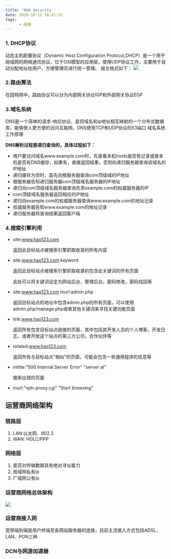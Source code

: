 ```yaml
---
title: 'Web Security '
date: 2020-10-12 10:21:52
tags:
      - 网络
---
```


### 1. DHCP协议
动态主机配置协议（Dynamic Host Configuration Protocol,DHCP）是一个用于局域网的网络通讯协议，位于OSI模型的应用层，使用UDP协议工作，主要用于自动分配地址给用户，方便管理员进行统一管理。
报文格式如下：
![](https://bucketyy.oss-cn-beijing.aliyuncs.com/image/security/DHCP.jpg)

### 2.路由算法

  在因特网中，路由协议可以分为内部网关协议IGP和外部网关协议EGP
### 3.域名系统

  DNS是一个简单的请求-响应协议，是将域名和ip地址相互映射的一个分布式数据库，能够使人更方便的访问互联网，DNS使用TCP和UDP协议的53端口
域名系统工作原理

  **DNS解析过程是递归查询的，具体过程如下：**
  
  * 用户要访问域名www.example.com时，先查看本机hosts是否有记录或者本机是否有DNS缓存，如果有，直接返回结果，否则向递归服务器查询该域名的IP地址
  * 递归缓存为空时，首先向根服务器查询com顶级域的IP地址
  * 根服务器告知递归服务器com顶级域名服务器的IP地址
  * 递归向com顶级域名服务器查询负责example.com的权威服务器的IP
  * com顶级域名服务器返回相应的IP地址
  * 递归向example.com的权威服务器查询www.example.com的地址记录
  * 权威服务器告知www.example.com的地址记录
  * 递归服务器将查询结果返回客户端
  
### 4.搜索引擎利用

* site:www.hao123.com

  返回此目标站点被搜索引擎抓取收录的所有内容
* site:www.hao123.com keyword

  返回此目标站点被搜索引擎抓取收录的包含此关键词的所有页面
  
  此处可以将关键词设定为网站后台，管理后台，密码修改，密码找回等
* site:www.hao123.com inurl:admin.php

  返回目标站点的地址中包含admin.php的所有页面，可以使用admin.php/manage.php或者其他关键词来寻找关键功能页面
* link:www.hao123.com

  返回所有包含目标站点链接的页面，其中包括其开发人员的个人博客，开发日志，或者开放这个站点的第三方公司，合作伙伴等
* related:www.hao123.com

  返回所有与目标站点”相似”的页面，可能会包含一些通用程序的信息等
  
* intitle:"500 Internal Server Error" "server at"

  搜索出错的页面
  
* inurl:"nph-proxy.cgi" "Start browsing"

## 运营商网络架构
  
### 链路层
 
1. LAN:以太网、802.3
2. WAN: HDLC/PPP

### 网络层
 
1. 是否对传输数据具有绝对寻址能力
2. 局域网私有ip
3. 广域网公有ip
  
### 运营商网络总体架构
 
![](https://bucketyy.oss-cn-beijing.aliyuncs.com/image/security/operator.png)
 
### 运营商接入网
 
  宽带端到端是用户终端至各网站服务器的连接，目前主流接入方式包括ADSL、LAN、PON三种
  
### DCN与网游加速器